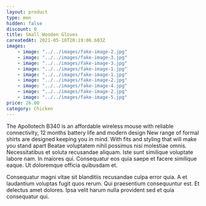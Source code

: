 ```yaml
---
layout: product
type: men
hidden: false
discount: 0
title: Small Wooden Gloves
careatedAt: 2021-05-10T20:19:06.603Z
images:
    - image: "../../images/fake-image-2.jpg"
    - image: "../../images/fake-image-3.jpg"
    - image: "../../images/fake-image-3.jpg"
    - image: "../../images/fake-image-1.jpg"
    - image: "../../images/fake-image-1.jpg"
    - image: "../../images/fake-image-2.jpg"
    - image: "../../images/fake-image-4.jpg"
    - image: "../../images/fake-image-2.jpg"
    - image: "../../images/fake-image-5.jpg"
price: 26.00
category: Chicken
---
```

The Apollotech B340 is an affordable wireless mouse with reliable connectivity, 12 months battery life and modern design
New range of formal shirts are designed keeping you in mind. With fits and styling that will make you stand apart
Beatae voluptatem nihil possimus nisi molestiae omnis. Necessitatibus et soluta recusandae aliquam. Iste sunt similique voluptate labore nam. In maiores qui. Consequatur eos quia saepe et facere similique eaque. Ut doloremque officia quibusdam et.
 Consequatur magni vitae sit blanditiis recusandae culpa error quia. A et laudantium voluptas fugit quos rerum. Qui praesentium consequuntur est. Et delectus amet dolores. Ipsa velit harum nulla provident sed et quia consequatur qui.
